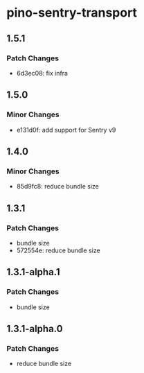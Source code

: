 # pino-sentry-transport

## 1.5.1

### Patch Changes

- 6d3ec08: fix infra

## 1.5.0

### Minor Changes

- e131d0f: add support for Sentry v9

## 1.4.0

### Minor Changes

- 85d9fc8: reduce bundle size

## 1.3.1

### Patch Changes

- bundle size
- 572554e: reduce bundle size

## 1.3.1-alpha.1

### Patch Changes

- bundle size

## 1.3.1-alpha.0

### Patch Changes

- reduce bundle size
